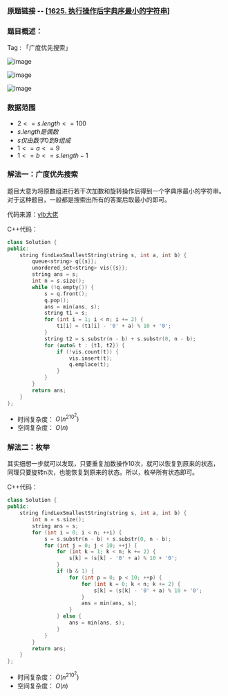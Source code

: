 ### 原题链接 -- [[1625. 执行操作后字典序最小的字符串](https://leetcode.cn/problems/lexicographically-smallest-string-after-applying-operations/)]

### 题目概述：
Tag : 「广度优先搜索」

![image](https://user-images.githubusercontent.com/99656524/226158493-b1787a8a-10af-4151-ad9c-62c253671f1f.png)

![image](https://user-images.githubusercontent.com/99656524/226158513-c97e8395-9c69-41c7-a746-734b6d43abd1.png)

![image](https://user-images.githubusercontent.com/99656524/226158518-f4012092-ac7c-4e65-9a38-62fc5c185952.png)

### 数据范围
* $2 <= s.length <= 100$
* $s.length 是偶数$
* $s 仅由数字 0 到 9 组成$
* $1 <= a <= 9$
* $1 <= b <= s.length - 1$

### 解法一：广度优先搜索
题目大意为将原数组进行若干次加数和旋转操作后得到一个字典序最小的字符串。对于这种题目，一般都是搜索出所有的答案后取最小的即可。

代码来源：[ylb大佬](https://leetcode.cn/problems/lexicographically-smallest-string-after-applying-operations/solution/python3javacgo-yi-ti-shuang-jie-bfs-bao-xl8n2/)

C++代码：
```cpp
class Solution {
public:
    string findLexSmallestString(string s, int a, int b) {
        queue<string> q{{s}};
        unordered_set<string> vis{{s}};
        string ans = s;
        int n = s.size();
        while (!q.empty()) {
            s = q.front();
            q.pop();
            ans = min(ans, s);
            string t1 = s;
            for (int i = 1; i < n; i += 2) {
                t1[i] = (t1[i] - '0' + a) % 10 + '0';
            }
            string t2 = s.substr(n - b) + s.substr(0, n - b);
            for (auto& t : {t1, t2}) {
                if (!vis.count(t)) {
                    vis.insert(t);
                    q.emplace(t);
                }
            }
        }
        return ans;
    }
};
```
* 时间复杂度： $O(n^210^2)$
* 空间复杂度： $O(n)$

### 解法二：枚举
其实细想一步就可以发现，只要重复加数操作10次，就可以恢复到原来的状态，同理只要旋转n次，也能恢复到原来的状态。所以，枚举所有状态即可。

C++代码：
```cpp
class Solution {
public:
    string findLexSmallestString(string s, int a, int b) {
        int n = s.size();
        string ans = s;
        for (int i = 0; i < n; ++i) {
            s = s.substr(n - b) + s.substr(0, n - b);
            for (int j = 0; j < 10; ++j) {
                for (int k = 1; k < n; k += 2) {
                    s[k] = (s[k] - '0' + a) % 10 + '0';
                }
                if (b & 1) {
                    for (int p = 0; p < 10; ++p) {
                        for (int k = 0; k < n; k += 2) {
                            s[k] = (s[k] - '0' + a) % 10 + '0';
                        }
                        ans = min(ans, s);
                    }
                } else {
                    ans = min(ans, s);
                }
            }
        }
        return ans;
    }
};
```
* 时间复杂度： $O(n^210^2)$
* 空间复杂度： $O(n)$
